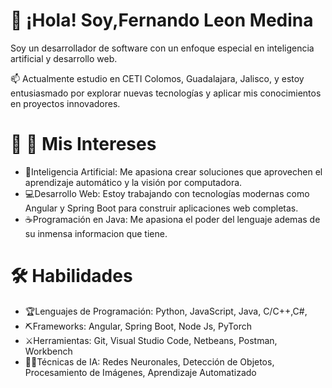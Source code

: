# 👋 ¡Hola! Soy,Fernando Leon Medina
Soy un desarrollador de software con un enfoque especial en inteligencia artificial y desarrollo web.

📫 Actualmente estudio en CETI Colomos, Guadalajara, Jalisco, y estoy entusiasmado por explorar nuevas tecnologías y aplicar mis conocimientos en proyectos innovadores.
  
# 👀 🚀 Mis Intereses
- 🧠Inteligencia Artificial: Me apasiona crear soluciones que aprovechen el aprendizaje automático y la visión por computadora.
- 💻Desarrollo Web: Estoy trabajando con tecnologías modernas como Angular y Spring Boot para construir aplicaciones web completas.
- ☕Programación en Java: Me apasiona el poder del lenguaje ademas de su inmensa informacion que tiene.

# 🛠️ Habilidades
- 🏆Lenguajes de Programación: Python, JavaScript, Java, C/C++,C#,
- ⛏Frameworks: Angular, Spring Boot, Node Js, PyTorch
- ⚔Herramientas: Git, Visual Studio Code, Netbeans, Postman, Workbench
- 👨‍💻Técnicas de IA: Redes Neuronales, Detección de Objetos, Procesamiento de Imágenes, Aprendizaje Automatizado


<!---
chaton444/chaton444 is a ✨ special ✨ repository because its `README.md` (this file) appears on your GitHub profile.
You can click the Preview link to take a look at your changes.
--->
